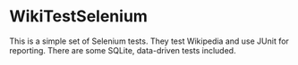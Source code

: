 WikiTestSelenium
================
This is a simple set of Selenium tests. They
test Wikipedia and use JUnit for reporting.
There are some SQLite, data-driven tests included.
